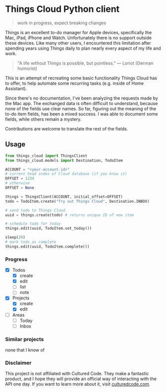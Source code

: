 # Things Cloud Python client

> work in progress, expect breaking changes

Things is an excellent to-do manager for Apple devices, specifically the Mac, iPad, iPhone and Watch. Unfortunately there is no support outside these devices. Like many other users, I encountered this limitation after spending years using Things daily to plan nearly every aspect of my life and work.

> "A life without Things is possible, but pointless." — Loriot (German humorist)

This is an attempt of recreating some basic functionality Things Cloud has to offer, to help automate some recurring tasks (e.g. inside of Home Assistant).

Since there's no documentation, I've been analyzing the requests made by the Mac app. The exchanged data is often difficult to understand, because none of the fields use clear names. So far, figuring out the meaning of the to-do item fields, has been a mixed success. I was able to document some fields, while others remain a mystery.

Contributions are welcome to translate the rest of the fields.

## Usage

```python
from things_cloud import ThingsClient
from things_cloud.models import Destination, TodoItem

ACCOUNT = "<your-account-id>"
# current head index of Cloud database (if you know it)
OFFSET = 1234
# otherwise
OFFSET = None

things = ThingsClient(ACCOUNT, initial_offset=OFFSET)
todo = TodoItem.create("Try out Things Cloud", Destination.INBOX)

# send todo to Things Cloud
uuid = things.create(todo) # returns unique ID of new item

# schedule todo for today
things.edit(uuid, TodoItem.set_today())

sleep(20)
# mark todo as complete
things.edit(uuid, TodoItem.complete())
```

### Progress

- [x] Todos
  - [x] create
  - [x] edit
  - [ ] list
  - [ ] note
- [x] Projects
  - [x] create
  - [x] edit
- [ ] Areas
  - [ ] Today
  - [ ] Inbox

### Similar projects

none that I know of

### Disclaimer

This project is not affiliated with Cultured Code. They make a fantastic product, and I hope they will provide an official way of interacting with the API one day. If you want to learn more about it, visit [culturedcode.com](https://culturedcode.com/things/).
